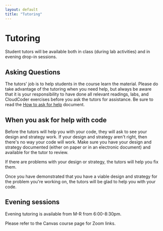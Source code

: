 ```yaml
---
layout: default
title: "Tutoring"
---
```


# Tutoring

Student tutors will be available both in class (during lab activities) and in evening drop-in sessions.

## Asking Questions

The tutors' job is to help students in the course learn the material.  Please do take advantage of the tutoring when you need help, but always be aware that it is your responsibility to have done all relevant readings, labs, and CloudCoder exercises before you ask the tutors for assistance.  Be sure to read the [How to ask for help](http://faculty.ycp.edu/~dhovemey/askingForHelp.html) document.

## When you ask for help with code

Before the tutors will help you with your code, they will ask to see your design and strategy work.  If your design and strategy aren't right, then there's no way your code will work.  Make sure you have your design and strategy documented (either on paper or in an electronic document) and available for the tutor to review.

If there are problems with your design or strategy, the tutors will help you fix them.

Once you have demonstrated that you have a viable design and strategy for the problem you're working on, the tutors will be glad to help you with your code.

<!--
## In class

The in-class tutors are:


* Section 101 (8:45-9:15): Alyssa McDevitt (T), Jason Constantine (R)
* Section 102 (10:15-10:45): Rob Politi (T), Jason Constantine (R)
* Section 103 (11:45-12:15): Andrew Georgiou (T), Mikayla Trost (R)
-->

## Evening sessions

Evening tutoring is available from M-R from 6:00-8:30pm.

Please refer to the Canvas course page for Zoom links. 

<!--
Monday - Thursday evening drop-in hours are 6:00-8:30 PM, in KEC 119.

**Important**: Be aware that the evening sessions can be very busy close to an assignment deadline.  Your best bet is to *start assignments early* and *ask questions early* to avoid the rush.

The evening tutors are:

* Monday (6:00-8:30): Jason Constantine, Madison Tibbett
* Tuesday (6:00-8:30): Dylan Bieber, Trevor Gerst
* Wednesday (6:00-8:30): Alyssa McDevitt, Mikayla Trost
* Thursday (6:00-8:30): Dylan Bieber, Andrew Georgiou
-->

<!-- vim:set wrap: ­-->
<!-- vim:set linebreak: -->
<!-- vim:set nolist: -->

